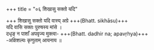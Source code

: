 +++
title = "०६ शिखासु सक्तो यदि"

+++
शिखासु सक्तो यदि वास्य् अग्रे +++(Bhatt. sikhāsu)+++  
यदि वासि सक्तः पुरुषस्य मांसे ।  
दधृङ् न पाशाँ अपवृज्य मुक्त्वा- +++(Bhatt. dadhir na; apavṛhya)+++  
-अक्षिशल्यः कृणुताम् आयनाय ॥